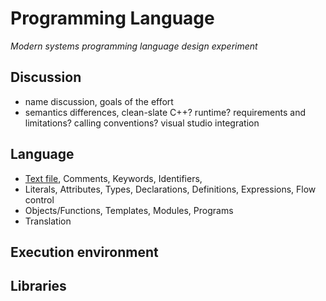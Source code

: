 # Programming Language
*Modern systems programming language design experiment*

## Discussion
* name discussion, goals of the effort
* semantics differences, clean-slate C++? runtime? requirements and limitations? calling conventions? visual studio integration

## Language
* [Text file](lang-charset.md), Comments, Keywords, Identifiers,
* Literals, Attributes, Types, Declarations, Definitions, Expressions, Flow control
* Objects/Functions, Templates, Modules, Programs
* Translation

## Execution environment
## Libraries


